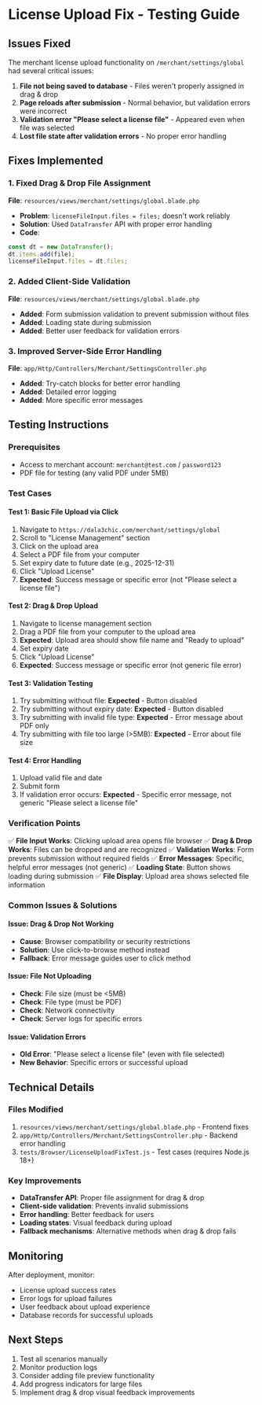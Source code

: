 # License Upload Fix - Testing Guide

## Issues Fixed

The merchant license upload functionality on `/merchant/settings/global` had several critical issues:

1. **File not being saved to database** - Files weren't properly assigned in drag & drop
2. **Page reloads after submission** - Normal behavior, but validation errors were incorrect
3. **Validation error "Please select a license file"** - Appeared even when file was selected
4. **Lost file state after validation errors** - No proper error handling

## Fixes Implemented

### 1. Fixed Drag & Drop File Assignment
**File**: `resources/views/merchant/settings/global.blade.php`
- **Problem**: `licenseFileInput.files = files;` doesn't work reliably
- **Solution**: Used `DataTransfer` API with proper error handling
- **Code**: 
```javascript
const dt = new DataTransfer();
dt.items.add(file);
licenseFileInput.files = dt.files;
```

### 2. Added Client-Side Validation
**File**: `resources/views/merchant/settings/global.blade.php`
- **Added**: Form submission validation to prevent submission without files
- **Added**: Loading state during submission
- **Added**: Better user feedback for validation errors

### 3. Improved Server-Side Error Handling
**File**: `app/Http/Controllers/Merchant/SettingsController.php`
- **Added**: Try-catch blocks for better error handling
- **Added**: Detailed error logging
- **Added**: More specific error messages

## Testing Instructions

### Prerequisites
- Access to merchant account: `merchant@test.com` / `password123`
- PDF file for testing (any valid PDF under 5MB)

### Test Cases

#### Test 1: Basic File Upload via Click
1. Navigate to `https://dala3chic.com/merchant/settings/global`
2. Scroll to "License Management" section
3. Click on the upload area
4. Select a PDF file from your computer
5. Set expiry date to future date (e.g., 2025-12-31)
6. Click "Upload License"
7. **Expected**: Success message or specific error (not "Please select a license file")

#### Test 2: Drag & Drop Upload
1. Navigate to license management section
2. Drag a PDF file from your computer to the upload area
3. **Expected**: Upload area should show file name and "Ready to upload"
4. Set expiry date
5. Click "Upload License"
6. **Expected**: Success message or specific error (not generic file error)

#### Test 3: Validation Testing
1. Try submitting without file: **Expected** - Button disabled
2. Try submitting without expiry date: **Expected** - Button disabled
3. Try submitting with invalid file type: **Expected** - Error message about PDF only
4. Try submitting with file too large (>5MB): **Expected** - Error about file size

#### Test 4: Error Handling
1. Upload valid file and date
2. Submit form
3. If validation error occurs: **Expected** - Specific error message, not generic "Please select a license file"

### Verification Points

✅ **File Input Works**: Clicking upload area opens file browser
✅ **Drag & Drop Works**: Files can be dropped and are recognized
✅ **Validation Works**: Form prevents submission without required fields
✅ **Error Messages**: Specific, helpful error messages (not generic)
✅ **Loading State**: Button shows loading during submission
✅ **File Display**: Upload area shows selected file information

### Common Issues & Solutions

#### Issue: Drag & Drop Not Working
- **Cause**: Browser compatibility or security restrictions
- **Solution**: Use click-to-browse method instead
- **Fallback**: Error message guides user to click method

#### Issue: File Not Uploading
- **Check**: File size (must be <5MB)
- **Check**: File type (must be PDF)
- **Check**: Network connectivity
- **Check**: Server logs for specific errors

#### Issue: Validation Errors
- **Old Error**: "Please select a license file" (even with file selected)
- **New Behavior**: Specific errors or successful upload

## Technical Details

### Files Modified
1. `resources/views/merchant/settings/global.blade.php` - Frontend fixes
2. `app/Http/Controllers/Merchant/SettingsController.php` - Backend error handling
3. `tests/Browser/LicenseUploadFixTest.js` - Test cases (requires Node.js 18+)

### Key Improvements
- **DataTransfer API**: Proper file assignment for drag & drop
- **Client-side validation**: Prevents invalid submissions
- **Error handling**: Better feedback for users
- **Loading states**: Visual feedback during upload
- **Fallback mechanisms**: Alternative methods when drag & drop fails

## Monitoring

After deployment, monitor:
- License upload success rates
- Error logs for upload failures
- User feedback about upload experience
- Database records for successful uploads

## Next Steps

1. Test all scenarios manually
2. Monitor production logs
3. Consider adding file preview functionality
4. Add progress indicators for large files
5. Implement drag & drop visual feedback improvements
